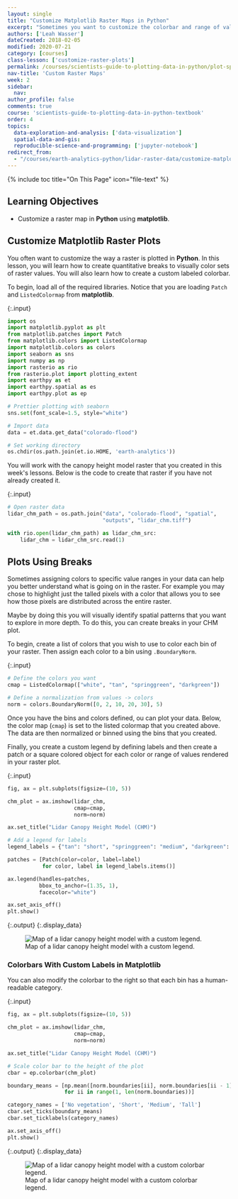 ```yaml
---
layout: single
title: "Customize Matplotlib Raster Maps in Python"
excerpt: "Sometimes you want to customize the colorbar and range of values plotted in a raster map. Learn how to create breaks to plot rasters in Python."
authors: ['Leah Wasser']
dateCreated: 2018-02-05
modified: 2020-07-21
category: [courses]
class-lesson: ['customize-raster-plots']
permalink: /courses/scientists-guide-to-plotting-data-in-python/plot-spatial-data/customize-raster-plots/customize-matplotlib-raster-maps/
nav-title: 'Custom Raster Maps'
week: 2
sidebar:
  nav:
author_profile: false
comments: true
course: 'scientists-guide-to-plotting-data-in-python-textbook'
order: 4
topics:
  data-exploration-and-analysis: ['data-visualization']
  spatial-data-and-gis:
  reproducible-science-and-programming: ['jupyter-notebook']
redirect_from:
  - "/courses/earth-analytics-python/lidar-raster-data/customize-matplotlib-raster-maps/"
---
```


{% include toc title="On This Page" icon="file-text" %}

<div class='notice--success' markdown="1">

## <i class="fa fa-graduation-cap" aria-hidden="true"></i> Learning Objectives

* Customize a raster map in **Python** using **matplotlib**.

</div>

## Customize Matplotlib Raster Plots

You often want to customize the way a raster is plotted in **Python**. In this lesson, you will learn how to create quantitative breaks to visually color sets of raster values. You will also learn how to create a custom labeled colorbar. 

To begin, load all of the required libraries. Notice that you are loading `Patch` and `ListedColormap` from **matplotlib**.

{:.input}
```python
import os
import matplotlib.pyplot as plt
from matplotlib.patches import Patch
from matplotlib.colors import ListedColormap
import matplotlib.colors as colors
import seaborn as sns
import numpy as np
import rasterio as rio
from rasterio.plot import plotting_extent
import earthpy as et
import earthpy.spatial as es
import earthpy.plot as ep

# Prettier plotting with seaborn
sns.set(font_scale=1.5, style="white")

# Import data
data = et.data.get_data("colorado-flood")

# Set working directory
os.chdir(os.path.join(et.io.HOME, 'earth-analytics'))
```

You will work with the canopy height model raster that you created in this week's lessons. Below is the code to create that raster if you have not already created it. 

{:.input}
```python
# Open raster data
lidar_chm_path = os.path.join("data", "colorado-flood", "spatial", 
                              "outputs", "lidar_chm.tiff")

with rio.open(lidar_chm_path) as lidar_chm_src:
    lidar_chm = lidar_chm_src.read(1)
```


## Plots Using Breaks

Sometimes assigning colors to specific value ranges in your data can help you 
better understand what is going on in the raster. For example you may chose to highlight 
just the talled pixels with a color that allows you to see how those pixels are distributed 
across the entire raster. 

Maybe by doing this you will visually identify spatial patterns that you want to explore in more depth. To do this, you can create breaks in your CHM plot.

To begin, create a list of colors that you wish to use to color each bin of your raster.
Then assign each color to a bin using `.BoundaryNorm`.

{:.input}
```python
# Define the colors you want
cmap = ListedColormap(["white", "tan", "springgreen", "darkgreen"])

# Define a normalization from values -> colors
norm = colors.BoundaryNorm([0, 2, 10, 20, 30], 5)
```


Once you have the bins and colors defined, ou can plot your data. 
Below, the color map (`cmap`) is set to the listed colormap that you created above. 
The data are then normalized or binned using the bins that you created.

Finally, you create a custom legend by defining labels and then create a patch or a square colored object for each color or range of values rendered in your raster plot.

{:.input}
```python
fig, ax = plt.subplots(figsize=(10, 5))

chm_plot = ax.imshow(lidar_chm,
                     cmap=cmap,
                     norm=norm)

ax.set_title("Lidar Canopy Height Model (CHM)")

# Add a legend for labels
legend_labels = {"tan": "short", "springgreen": "medium", "darkgreen": "tall"}

patches = [Patch(color=color, label=label)
           for color, label in legend_labels.items()]

ax.legend(handles=patches,
          bbox_to_anchor=(1.35, 1),
          facecolor="white")

ax.set_axis_off()
plt.show()
```

{:.output}
{:.display_data}

<figure>

<img src = "{{ site.url }}/images/courses/plot-data-in-python-textbook/02-plot-spatial-data/raster-plots/2018-02-05-maps04-customize-matplotlib-colorbars-raster/2018-02-05-maps04-customize-matplotlib-colorbars-raster_10_0.png" alt = "Map of a lidar canopy height model with a custom legend.">
<figcaption>Map of a lidar canopy height model with a custom legend.</figcaption>

</figure>




### Colorbars With Custom Labels in Matplotlib
You can also modify the colorbar to the right so that each bin has a human-readable category.


{:.input}
```python
fig, ax = plt.subplots(figsize=(10, 5))

chm_plot = ax.imshow(lidar_chm,
                     cmap=cmap,
                     norm=norm)

ax.set_title("Lidar Canopy Height Model (CHM)")

# Scale color bar to the height of the plot
cbar = ep.colorbar(chm_plot)

boundary_means = [np.mean([norm.boundaries[ii], norm.boundaries[ii - 1]])
                  for ii in range(1, len(norm.boundaries))]

category_names = ['No vegetation', 'Short', 'Medium', 'Tall']
cbar.set_ticks(boundary_means)
cbar.set_ticklabels(category_names)

ax.set_axis_off()
plt.show()
```

{:.output}
{:.display_data}

<figure>

<img src = "{{ site.url }}/images/courses/plot-data-in-python-textbook/02-plot-spatial-data/raster-plots/2018-02-05-maps04-customize-matplotlib-colorbars-raster/2018-02-05-maps04-customize-matplotlib-colorbars-raster_13_0.png" alt = "Map of a lidar canopy height model with a custom colorbar legend.">
<figcaption>Map of a lidar canopy height model with a custom colorbar legend.</figcaption>

</figure>



